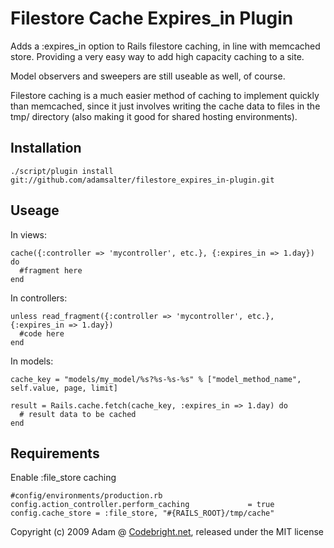 Filestore Cache Expires_in Plugin
============================

Adds a :expires_in option to Rails filestore caching, in line with memcached store. Providing a very easy way to add high capacity caching to a site.

Model observers and sweepers are still useable as well, of course.

Filestore caching is a much easier method of caching to implement quickly than memcached, since it just involves writing the cache data to files in the tmp/ directory (also making it good for shared hosting environments).

Installation
------

    ./script/plugin install git://github.com/adamsalter/filestore_expires_in-plugin.git

Useage
------

In views:

    cache({:controller => 'mycontroller', etc.}, {:expires_in => 1.day}) do
      #fragment here
    end

In controllers:

    unless read_fragment({:controller => 'mycontroller', etc.}, {:expires_in => 1.day})
      #code here
    end

In models:

    cache_key = "models/my_model/%s?%s-%s-%s" % ["model_method_name", self.value, page, limit]
    
    result = Rails.cache.fetch(cache_key, :expires_in => 1.day) do
      # result data to be cached
    end


Requirements
------

Enable :file_store caching

    #config/environments/production.rb
    config.action_controller.perform_caching             = true
    config.cache_store = :file_store, "#{RAILS_ROOT}/tmp/cache"


Copyright (c) 2009 Adam @ [Codebright.net][cb], released under the MIT license

[cb]:http://codebright.net